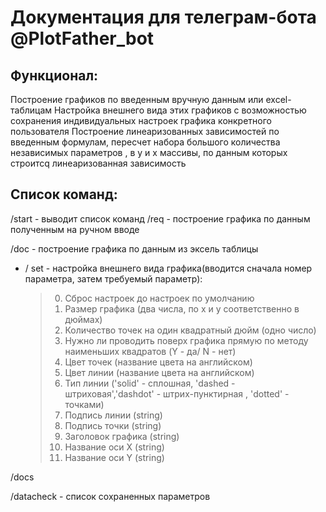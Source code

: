 # Документация для телеграм-бота @PlotFather_bot

## Функционал:
Построение графиков по введенным вручную данным или excel-таблицам
Настройка внешнего вида этих графиков с возможностью сохранения индивидуальных настроек графика конкретного пользователя
Построение линеаризованных зависимостей по введенным формулам, пересчет набора большого количества независимых параметров , в y и х массивы, по данным которых строитсq линеаризованная зависимость

## Список команд:
/start - выводит список команд
/req - построение графика по данным полученным на ручном вводе
 
/doc - построение графика по данным из эксель таблицы
 
- / set - настройка внешнего вида графика(вводится сначала номер параметра, затем требуемый параметр):

  >0. Сброс настроек до настроек по умолчанию
  >1. Размер графика (два числа, по х и y соответственно в дюймах)
  >2. Количество точек на один квадратный дюйм  (одно число)
  >3. Нужно ли проводить поверх графика прямую по методу наименьших квадратов (Y - да/ N - нет)
  >4. Цвет точек (название цвета на английском)
  >5. Цвет линии (название цвета на английском)
  >6. Тип линии ('solid' - сплошная, 'dashed - штриховая','dashdot' - штрих-пунктирная , 'dotted' - точками)
  >7. Подпись линии (string)
  >8. Подпись точки (string)
  >9. Заголовок графика (string)
  >10. Название оси Х (string)
  >11. Название оси Y (string)
 
/docs
 
/datacheck - список сохраненных параметров
